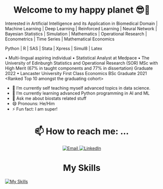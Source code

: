

<h1 align="center">
  <b>Welcome to my happy planet 😎🤩</b>
</h1>

Interested in Artificial Intelligence and its Application in Biomedical Domain | Machine Learning | Deep Learning | Reinforced Learning | Neural Network | Bayesian Statistics | Simulation |  Mathematics | Operational Research | Econometrics | Time Series | Mathematical Economics

Python | R | SAS | Stata | Xpress | Simul8 | Latex

• Multi-lingual aspiring individual 
• Statistical Analyst at Medpace
• The University of Edinburgh Statistics and Operational Research (SOR) MSc with High Merit (67% in taught components and 77% in dissertation) Graduate 2022
• Lancaster University First Class Economics BSc Graduate 2021 <Ranked Top 10 amongst the graduating cohort>

- 🔭 I’m currently self teaching myself advanced topics in data science. 
- 🌱 I’m currently learning advanced Python programming in AI and ML
- 💬 Ask me about biostats related stuff 
- 😄 Pronouns: He/Him
- ⚡ Fun fact: I am super!


<h1 align="center">
  <b>📫 How to reach me: ...</b>
</h1>


<p align="center">
  <a href="mailto:jojohe0827@gmail.com">
    <img src="https://img.shields.io/badge/Email-jojohe0827%40gmail.com-%23EA4335?style=for-the-badge&logo=gmail&logoColor=white" alt="Email">
  </a>
  
  <a href="https://www.linkedin.com/in/zhezhou-he-685260174/">
    <img src="https://img.shields.io/badge/LinkedIn-zhezhou--he--685260174-%230A66C2?style=for-the-badge&logo=linkedin&logoColor=white" alt="LinkedIn">
  </a>
</p>


<h1 align="center">
  <b>My Skills</b>
</h1>


[![My Skills](https://skillicons.dev/icons?i=github,instagram,latex,linkedin,py,r,twitter)](https://skillicons.dev)
